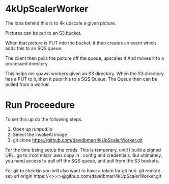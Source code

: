 # 4kUpScalerWorker
The idea behind this is to 4k upscale a given picture.

Pictures can be put to an S3 bucket.

When that picture is PUT into the bucket, it then creates an event
which adds this to an SQS queue.

The client then pulls the picture off the queue, upscales it
And moves it to a processed directory.

This helps me spawn workers given an S3 directory.
When the S3 directory has a PUT to it, then it puts this to a SQS Queue.
The Queue then can be pulled from a worker.

# Run Proceedure
To set this up do the following steps.
1.  Open up runpod.io
2.  Select the invokeAi image
3.  git clone https://github.com/davidbmar/4kUpScalerWorker.git

For the time being setup the creds.  This is temporary, until I build a signed URL.
go to /root
mkdir .aws
copy in : config and credentials.
But ultimately, you need access to pull off the SQS queue, and pull from the S3 buckets.

For git to checkin you will also want to have a token for git hub.
git remote set-url origin https://<<USERNAME>>:<<TOKEN>>@github.com/davidbmar/4kUpScalerWorker.git
